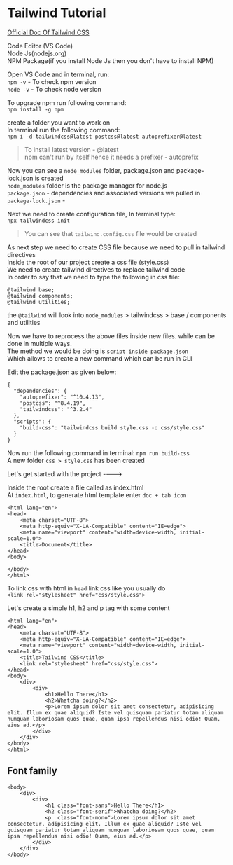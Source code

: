 # Tailwind Tutorial  

[Official Doc Of Tailwind CSS](https://tailwindcss.com/)

Code Editor (VS Code)  
Node Js(nodejs.org)  
NPM Package(if you install Node Js then you don't have to install NPM)  

Open VS Code and in terminal, run:  
`npm -v` - To check npm version  
`node -v` - To check node version  
  
To upgrade npm run following command:  
`npm install -g npm`

create a folder you want to work on  
In terminal run the following command:  
`npm i -d tailwindcss@latest postcss@latest autoprefixer@latest`  
> To install latest version - @latest  
> npm can't run by itself hence it needs a prefixer - autoprefix    
   
Now you can see a `node_modules` folder, package.json and package-lock.json is created   
`node_modules` folder is the package manager for node.js  
`package.json` - dependencies and associated versions we pulled in  
`package-lock.json` -   
  
Next we need to create configuration file, In terminal type:   
`npx tailwindcss init`  
> You can see that `tailwind.config.css` file would be created   


As next step we need to create CSS file because we need to pull in tailwind directives  
Inside the root of our project create a css file (style.css)  
We need to create tailwind directives to replace tailwind code  
In order to say that we need to type the following in css file:  
```
@tailwind base;  
@tailwind components;  
@tailwind utilities;
```  
   
the `@tailwind` will look into `node_modules` > tailwindcss > base / components and utilities  

Now we have to reprocess the above files inside new files. while can be done in multiple ways.    
The method we would be doing is `script inside package.json`  
Which allows to create a new command which can be run in CLI  
  
Edit the package.json as given below:  
```
{
  "dependencies": {
    "autoprefixer": "^10.4.13",
    "postcss": "^8.4.19",
    "tailwindcss": "^3.2.4"
  },
  "scripts": {
    "build-css": "tailwindcss build style.css -o css/style.css"
  }
}
```  
  
Now run the following command in terminal: `npm run build-css`   
A new folder `css > style.css` has been created  

Let's get started with the project ---->  
  
Inside the root create a file called as index.html  
At `index.html`, to generate html template enter `doc + tab icon`  

```
<html lang="en">
<head>
    <meta charset="UTF-8">
    <meta http-equiv="X-UA-Compatible" content="IE=edge">
    <meta name="viewport" content="width=device-width, initial-scale=1.0">
    <title>Document</title>
</head>
<body>
    
</body>
</html>
```  

To link css with html in `head` link css like you usually do  
``` <link rel="stylesheet" href="css/style.css"> ```  

Let's create a simple h1, h2 and p tag with some content  
```
<html lang="en">
<head>
    <meta charset="UTF-8">
    <meta http-equiv="X-UA-Compatible" content="IE=edge">
    <meta name="viewport" content="width=device-width, initial-scale=1.0">
    <title>Tailwind CSS</title>
    <link rel="stylesheet" href="css/style.css">
</head>
<body>
    <div>
        <div>
            <h1>Hello There</h1>
            <h2>Whatcha doing?</h2>
            <p>Lorem ipsum dolor sit amet consectetur, adipisicing elit. Illum ex quae aliquid? Iste vel quisquam pariatur totam aliquam numquam laboriosam quos quae, quam ipsa repellendus nisi odio! Quam, eius ad.</p>
        </div>
    </div>
</body>
</html>
```

## Font family  
```
<body>
    <div>
        <div>
            <h1 class="font-sans">Hello There</h1>
            <h2 class="font-serif">Whatcha doing?</h2>
            <p  class="font-mono">Lorem ipsum dolor sit amet consectetur, adipisicing elit. Illum ex quae aliquid? Iste vel quisquam pariatur totam aliquam numquam laboriosam quos quae, quam ipsa repellendus nisi odio! Quam, eius ad.</p>
        </div>
    </div>
</body>
```  

